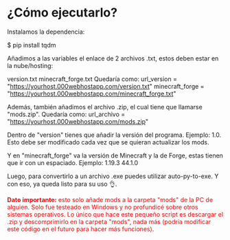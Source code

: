 # ¿Cómo ejecutarlo?

Instalamos la dependencia:

$ pip install tqdm

Añadimos a las variables el enlace de 2 archivos .txt, estos deben estar en la nube/hosting:

version.txt
minecraft_forge.txt
Quedaría como:
url_version = "https://yourhost.000webhostapp.com/version.txt"
minecraft_forge = "https://yourhost.000webhostapp.com/minecraft_forge.txt"

Además, también añadimos el archivo .zip, el cual tiene que llamarse "mods.zip". Quedaría como:
url_archivo = "https://yourhost.000webhostapp.com/mods.zip"

Dentro de "version" tienes que añadir la versión del programa. Ejemplo: 1.0. Esto debe ser modificado cada vez que se quieran actualizar los mods.

Y en "minecraft_forge" va la versión de Minecraft y la de Forge, estas tienen que ir con un espaciado. Ejemplo:
1.19.3
44.1.0

Luego, para convertirlo a un archivo .exe puedes utilizar auto-py-to-exe. Y con eso, ya queda listo para su uso 👌.

<p style="color:red"><b>Dato importante:</b> esto solo añade mods a la carpeta "mods" de la PC de alguien. Solo fue testeado en Windows y no profundicé sobre otros sistemas operativos. Lo único que hace este pequeño script es descargar el .zip y descomprimirlo en la carpeta "mods", nada más (podría modificar este código en el futuro para hacer más funciones).</p>

